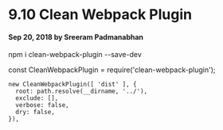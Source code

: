 # 9.10 Clean Webpack Plugin

#### Sep 20, 2018 by Sreeram Padmanabhan

npm i clean-webpack-plugin --save-dev

const CleanWebpackPlugin = require('clean-webpack-plugin');



    new CleanWebpackPlugin([ 'dist' ], {
      root: path.resolve(__dirname, '../'),
      exclude: [],
      verbose: false,
      dry: false,
    }),